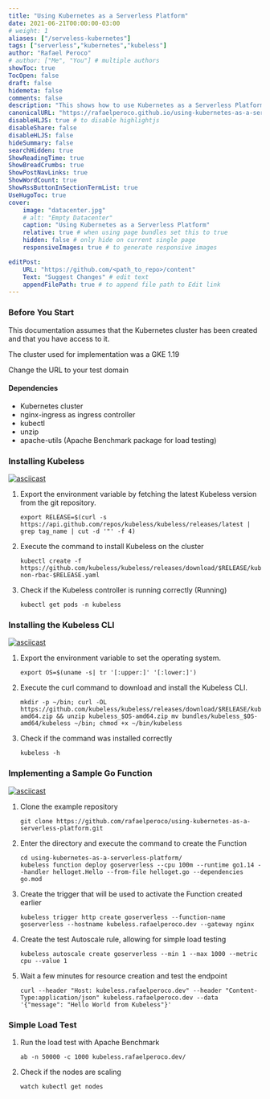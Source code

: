 ```yaml
---
title: "Using Kubernetes as a Serverless Platform"
date: 2021-06-21T00:00:00-03:00
# weight: 1
aliases: ["/serveless-kubernetes"]
tags: ["serverless","kubernetes","kubeless"]
author: "Rafael Peroco"
# author: ["Me", "You"] # multiple authors
showToc: true
TocOpen: false
draft: false
hidemeta: false
comments: false
description: "This shows how to use Kubernetes as a Serverless Platform"
canonicalURL: "https://rafaelperoco.github.io/using-kubernetes-as-a-serverless-platform/"
disableHLJS: true # to disable highlightjs
disableShare: false
disableHLJS: false
hideSummary: false
searchHidden: true
ShowReadingTime: true
ShowBreadCrumbs: true
ShowPostNavLinks: true
ShowWordCount: true
ShowRssButtonInSectionTermList: true
UseHugoToc: true
cover:
    image: "datacenter.jpg"
    # alt: "Empty Datacenter"
    caption: "Using Kubernetes as a Serverless Platform"
    relative: true # when using page bundles set this to true
    hidden: false # only hide on current single page
    responsiveImages: true # to generate responsive images

editPost:
    URL: "https://github.com/<path_to_repo>/content"
    Text: "Suggest Changes" # edit text
    appendFilePath: true # to append file path to Edit link
---
```


### Before You Start

This documentation assumes that the Kubernetes cluster has been created and that you have access to it.

The cluster used for implementation was a GKE 1.19

Change the URL to your test domain

#### Dependencies

- Kubernetes cluster
- nginx-ingress as ingress controller
- kubectl
- unzip
- apache-utils (Apache Benchmark package for load testing)

### Installing Kubeless

[![asciicast](https://asciinema.org/a/418534.svg)](https://asciinema.org/a/418534)

1. Export the environment variable by fetching the latest Kubeless version from the git repository.

    ```shell
    export RELEASE=$(curl -s https://api.github.com/repos/kubeless/kubeless/releases/latest | grep tag_name | cut -d '"' -f 4)
    ```

2. Execute the command to install Kubeless on the cluster

    ```shell
    kubectl create -f https://github.com/kubeless/kubeless/releases/download/$RELEASE/kubeless-non-rbac-$RELEASE.yaml
    ```

3. Check if the Kubeless controller is running correctly (Running)

    ```shell
    kubectl get pods -n kubeless
    ```

### Installing the Kubeless CLI

[![asciicast](https://asciinema.org/a/418535.svg)](https://asciinema.org/a/418535)

1. Export the environment variable to set the operating system.

    ```shell
    export OS=$(uname -s| tr '[:upper:]' '[:lower:]')
    ```

2. Execute the curl command to download and install the Kubeless CLI.

    ```shell
    mkdir -p ~/bin; curl -OL https://github.com/kubeless/kubeless/releases/download/$RELEASE/kubeless_$OS-amd64.zip && unzip kubeless_$OS-amd64.zip mv bundles/kubeless_$OS-amd64/kubeless ~/bin; chmod +x ~/bin/kubeless
    ```

3. Check if the command was installed correctly

    ```shell
    kubeless -h
    ```

### Implementing a Sample Go Function

[![asciicast](https://asciinema.org/a/418693.svg)](https://asciinema.org/a/418693)

1. Clone the example repository

    ```shell
    git clone https://github.com/rafaelperoco/using-kubernetes-as-a-serverless-platform.git
    ```

2. Enter the directory and execute the command to create the Function

    ```shell
    cd using-kubernetes-as-a-serverless-platform/
    kubeless function deploy goserverless --cpu 100m --runtime go1.14 --handler helloget.Hello --from-file helloget.go --dependencies go.mod
    ```

3. Create the trigger that will be used to activate the Function created earlier

    ```shell
    kubeless trigger http create goserverless --function-name goserverless --hostname kubeless.rafaelperoco.dev --gateway nginx
    ```

4. Create the test Autoscale rule, allowing for simple load testing

    ```shell
    kubeless autoscale create goserverless --min 1 --max 1000 --metric cpu --value 1
    ```

5. Wait a few minutes for resource creation and test the endpoint

    ```shell
    curl --header "Host: kubeless.rafaelperoco.dev" --header "Content-Type:application/json" kubeless.rafaelperoco.dev --data '{"message": "Hello World from Kubeless"}'
    ```

### Simple Load Test

1. Run the load test with Apache Benchmark

    ```shell
    ab -n 50000 -c 1000 kubeless.rafaelperoco.dev/
    ```

2. Check if the nodes are scaling

    ```shell
    watch kubectl get nodes
    ```
